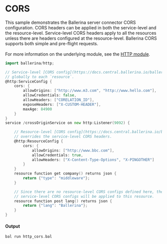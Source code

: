 # CORS

 This sample demonstrates the Ballerina server connector CORS configuration.
 CORS headers can be applied in both the service-level and the resource-level. Service-level CORS headers apply to all the resources
 unless there are headers configured at the resource-level. Ballerina CORS supports both simple and pre-flight requests.<br/><br/>
 For more information on the underlying module, 
 see the [HTTP module](https:docs.central.ballerina.io/ballerina/http/latest/).

```go
import ballerina/http;

// Service-level [CORS config](https://docs.central.ballerina.io/ballerina/http/latest/records/CorsConfig) applies
// globally to each `resource`.
@http:ServiceConfig {
    cors: {
        allowOrigins: ["http://www.m3.com", "http://www.hello.com"],
        allowCredentials: false,
        allowHeaders: ["CORELATION_ID"],
        exposeHeaders: ["X-CUSTOM-HEADER"],
        maxAge: 84900
    }
}
service /crossOriginService on new http:Listener(9092) {

    // Resource-level [CORS config](https://docs.central.ballerina.io/ballerina/http/latest/records/CorsConfig)
    // overrides the service-level CORS headers.
    @http:ResourceConfig {
        cors: {
            allowOrigins: ["http://www.bbc.com"],
            allowCredentials: true,
            allowHeaders: ["X-Content-Type-Options", "X-PINGOTHER"]
        }
    }
    resource function get company() returns json {
        return {"type": "middleware"};
    }

    // Since there are no resource-level CORS configs defined here, the global
    // service-level CORS configs will be applied to this resource.
    resource function post lang() returns json {
        return {"lang": "Ballerina"};
    }
}
```

#### Output

```go
bal run http_cors.bal
```